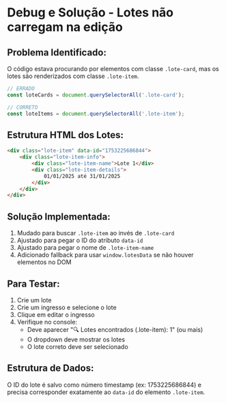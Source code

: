 # Debug e Solução - Lotes não carregam na edição

## Problema Identificado:

O código estava procurando por elementos com classe `.lote-card`, mas os lotes são renderizados com classe `.lote-item`.

```javascript
// ERRADO
const loteCards = document.querySelectorAll('.lote-card');

// CORRETO
const loteItems = document.querySelectorAll('.lote-item');
```

## Estrutura HTML dos Lotes:

```html
<div class="lote-item" data-id="1753225686844">
    <div class="lote-item-info">
        <div class="lote-item-name">Lote 1</div>
        <div class="lote-item-details">
            01/01/2025 até 31/01/2025
        </div>
    </div>
</div>
```

## Solução Implementada:

1. Mudado para buscar `.lote-item` ao invés de `.lote-card`
2. Ajustado para pegar o ID do atributo `data-id`
3. Ajustado para pegar o nome de `.lote-item-name`
4. Adicionado fallback para usar `window.lotesData` se não houver elementos no DOM

## Para Testar:

1. Crie um lote
2. Crie um ingresso e selecione o lote
3. Clique em editar o ingresso
4. Verifique no console:
   - Deve aparecer "🔍 Lotes encontrados (.lote-item): 1" (ou mais)
   - O dropdown deve mostrar os lotes
   - O lote correto deve ser selecionado

## Estrutura de Dados:

O ID do lote é salvo como número timestamp (ex: 1753225686844) e precisa corresponder exatamente ao `data-id` do elemento `.lote-item`.
